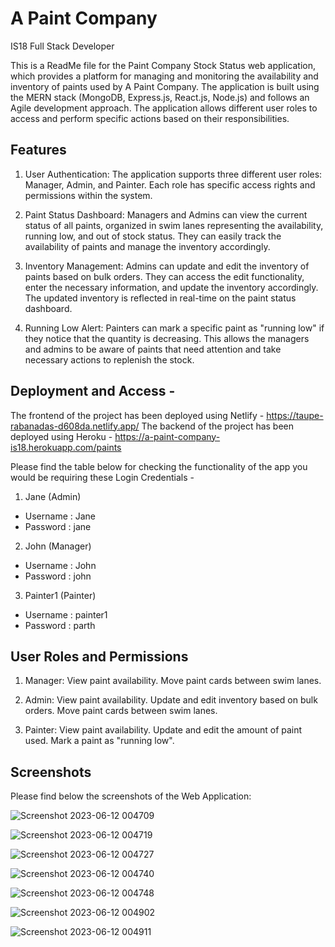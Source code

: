 # A Paint Company
 IS18 Full Stack Developer 
 
This is a ReadMe file for the Paint Company Stock Status web application, which provides a platform for managing and monitoring the availability and inventory of paints used by A Paint Company. The application is built using the MERN stack (MongoDB, Express.js, React.js, Node.js) and follows an Agile development approach. The application allows different user roles to access and perform specific actions based on their responsibilities.

## Features
1. User Authentication: The application supports three different user roles: Manager, Admin, and Painter. Each role has specific access rights and permissions within the system.

2. Paint Status Dashboard: Managers and Admins can view the current status of all paints, organized in swim lanes representing the availability, running low, and out of stock status. They can easily track the availability of paints and manage the inventory accordingly.

3. Inventory Management: Admins can update and edit the inventory of paints based on bulk orders. They can access the edit functionality, enter the necessary information, and update the inventory accordingly. The updated inventory is reflected in real-time on the paint status dashboard.

4. Running Low Alert: Painters can mark a specific paint as "running low" if they notice that the quantity is decreasing. This allows the managers and admins to be aware of paints that need attention and take necessary actions to replenish the stock.

## Deployment and Access - 

The frontend of the project has been deployed using Netlify - https://taupe-rabanadas-d608da.netlify.app/
The backend of the project has been deployed using Heroku - https://a-paint-company-is18.herokuapp.com/paints

Please find the table below for checking the functionality of the app you would be requiring these Login Credentials -
1. Jane (Admin)
* Username : Jane
* Password : jane

2. John (Manager)
* Username : John
* Password : john

3. Painter1 (Painter)
* Username : painter1
* Password : parth

## User Roles and Permissions
1. Manager:
View paint availability.
Move paint cards between swim lanes.

2. Admin:
View paint availability.
Update and edit inventory based on bulk orders.
Move paint cards between swim lanes.

3. Painter:
View paint availability.
Update and edit the amount of paint used.
Mark a paint as "running low".

## Screenshots
Please find below the screenshots of the Web Application:

![Screenshot 2023-06-12 004709](https://github.com/parthdhamija101998/a-paint-company/assets/68792513/c9c811a4-5569-40b9-8e1b-ca4f2093f26e)

![Screenshot 2023-06-12 004719](https://github.com/parthdhamija101998/a-paint-company/assets/68792513/263d3cb3-f21e-43df-8b4e-c708a968a14b)

![Screenshot 2023-06-12 004727](https://github.com/parthdhamija101998/a-paint-company/assets/68792513/8dca184d-d96c-4bc8-abe7-e352e26254b9)

![Screenshot 2023-06-12 004740](https://github.com/parthdhamija101998/a-paint-company/assets/68792513/26af0917-881c-425c-85f9-b2978cd63bd7)

![Screenshot 2023-06-12 004748](https://github.com/parthdhamija101998/a-paint-company/assets/68792513/4afa7722-c9f1-4f60-9267-4270290eac9c)

![Screenshot 2023-06-12 004902](https://github.com/parthdhamija101998/a-paint-company/assets/68792513/42127663-a7d7-4f8f-b64e-55d7565e0037)

![Screenshot 2023-06-12 004911](https://github.com/parthdhamija101998/a-paint-company/assets/68792513/71217dad-2ecb-4899-b622-0b6100ee9172)
